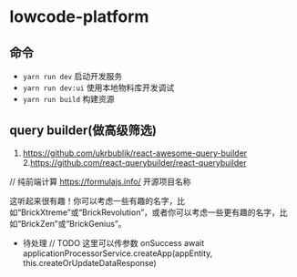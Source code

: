# lowcode-platform

## 命令

- `yarn run dev` 启动开发服务
- `yarn run dev:ui` 使用本地物料库开发调试
- `yarn run build` 构建资源

## query builder(做高级筛选)

1. https://github.com/ukrbublik/react-awesome-query-builder 2.https://github.com/react-querybuilder/react-querybuilder

// 纯前端计算
https://formulajs.info/
开源项目名称

这听起来很有趣！你可以考虑一些有趣的名字，比如“BrickXtreme”或“BrickRevolution”，或者你可以考虑一些更有趣的名字，比如“BrickZen”或“BrickGenius”。

- 待处理
  // TODO 这里可以传参数 onSuccess
  await applicationProcessorService.createApp(appEntity, this.createOrUpdateDataResponse)
